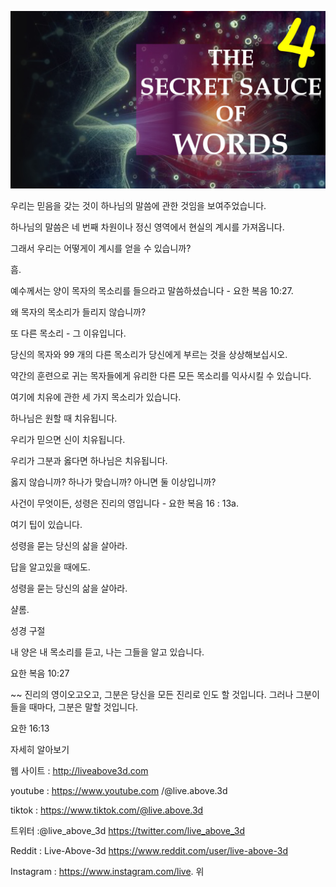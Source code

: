 ![Video cover image](../cover.jpeg "cover-photo")

우리는 믿음을 갖는 것이 하나님의 말씀에 관한 것임을 보여주었습니다.

하나님의 말씀은 네 번째 차원이나 정신 영역에서 현실의 계시를 가져옵니다.

그래서 우리는 어떻게이 계시를 얻을 수 있습니까?

흠.

예수께서는 양이 목자의 목소리를 들으라고 말씀하셨습니다 - 요한 복음 10:27.

왜 목자의 목소리가 들리지 않습니까?

또 다른 목소리 - 그 이유입니다.

당신의 목자와 99 개의 다른 목소리가 당신에게 부르는 것을 상상해보십시오.

약간의 훈련으로 귀는 목자들에게 유리한 다른 모든 목소리를 익사시킬 수 있습니다.

여기에 치유에 관한 세 가지 목소리가 있습니다.

하나님은 원할 때 치유됩니다.

우리가 믿으면 신이 치유됩니다.

우리가 그분과 옳다면 하나님은 치유됩니다.

옳지 않습니까? 하나가 맞습니까? 아니면 둘 이상입니까?

사건이 무엇이든, 성령은 진리의 영입니다 - 요한 복음 16 : 13a.

여기 팁이 있습니다.

성령을 묻는 당신의 삶을 살아라.

답을 알고있을 때에도.

성령을 묻는 당신의 삶을 살아라.

샬롬.

성경 구절

내 양은 내 목소리를 듣고, 나는 그들을 알고 있습니다.

요한 복음 10:27

~~ 진리의 영이오고오고, 그분은 당신을 모든 진리로 인도 할 것입니다. 그러나 그분이들을 때마다, 그분은 말할 것입니다.

요한 16:13

자세히 알아보기

웹 사이트 : http://liveabove3d.com

youtube : https://www.youtube.com /@live.above.3d

tiktok : https://www.tiktok.com/@live.above.3d

트위터 :@live_above_3d https://twitter.com/live_above_3d

Reddit : Live-Above-3d https://www.reddit.com/user/live-above-3d

Instagram : https://www.instagram.com/live. 위